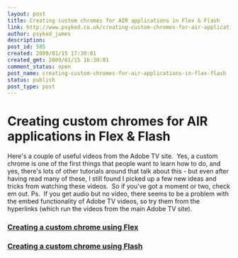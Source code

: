 ```yaml
---
layout: post
title: Creating custom chromes for AIR applications in Flex & Flash
link: http://www.psyked.co.uk/creating-custom-chromes-for-air-applications-in-flex-flash/
author: psyked_james
description: 
post_id: 585
created: 2009/01/15 17:30:01
created_gmt: 2009/01/15 16:30:01
comment_status: open
post_name: creating-custom-chromes-for-air-applications-in-flex-flash
status: publish
post_type: post
---
```


# Creating custom chromes for AIR applications in Flex & Flash

Here's a couple of useful videos from the Adobe TV site.  Yes, a custom chrome is one of the first things that people want to learn how to do, and yes, there's lots of other tutorials around that talk about this - but even after having read many of these, I still found I picked up a few new ideas and tricks from watching these videos.  So if you've got a moment or two, check em out. Ps.  If you get audio but no video, there seems to be a problem with the embed functionality of Adobe TV videos, so try them from the hyperlinks (which run the videos from the main Adobe TV site). 

### [Creating a custom chrome using Flex](http://tv.adobe.com/#vi+f1472v1800)

### [Creating a custom chrome using Flash](http://tv.adobe.com/#vi+f1472v1500)